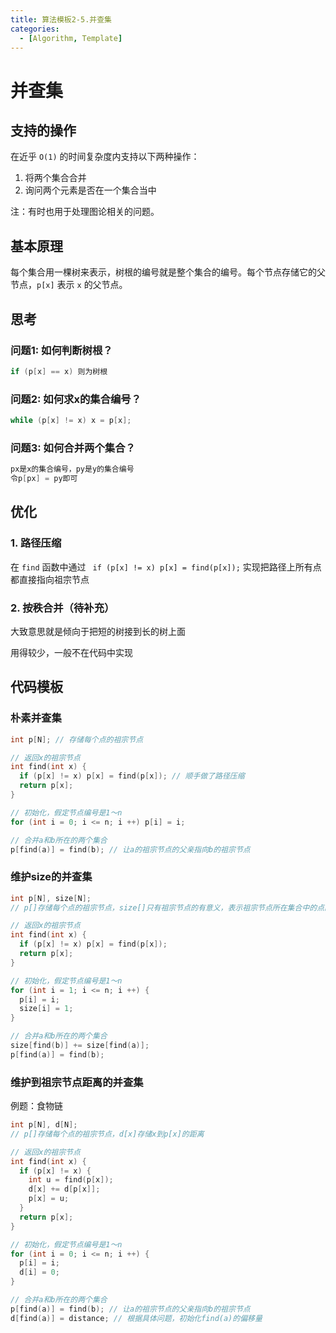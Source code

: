```yaml
---
title: 算法模板2-5.并查集
categories:
  - [Algorithm, Template]
---
```


# 并查集

## 支持的操作

在近乎 `O(1)` 的时间复杂度内支持以下两种操作：

1. 将两个集合合并
2. 询问两个元素是否在一个集合当中

注：有时也用于处理图论相关的问题。

## 基本原理

每个集合用一棵树来表示，树根的编号就是整个集合的编号。每个节点存储它的父节点，`p[x]` 表示 `x` 的父节点。

## 思考

### 问题1: 如何判断树根？

```cpp
if (p[x] == x) 则为树根
```

### 问题2: 如何求x的集合编号？

```cpp
while (p[x] != x) x = p[x];
```

### 问题3: 如何合并两个集合？

```cpp
px是x的集合编号，py是y的集合编号
令p[px] = py即可
```

## 优化

### 1. 路径压缩

在 `find` 函数中通过 ` if (p[x] != x) p[x] = find(p[x]);` 实现把路径上所有点都直接指向祖宗节点

### 2. 按秩合并（待补充）

大致意思就是倾向于把短的树接到长的树上面

用得较少，一般不在代码中实现

## 代码模板

### 朴素并查集

```cpp
int p[N]; // 存储每个点的祖宗节点

// 返回x的祖宗节点
int find(int x) {
  if (p[x] != x) p[x] = find(p[x]); // 顺手做了路径压缩
  return p[x];
}

// 初始化，假定节点编号是1～n
for (int i = 0; i <= n; i ++) p[i] = i;

// 合并a和b所在的两个集合
p[find(a)] = find(b); // 让a的祖宗节点的父亲指向b的祖宗节点
```

### 维护size的并查集

```cpp
int p[N], size[N];
// p[]存储每个点的祖宗节点，size[]只有祖宗节点的有意义，表示祖宗节点所在集合中的点的数量

// 返回x的祖宗节点
int find(int x) {
  if (p[x] != x) p[x] = find(p[x]);
  return p[x];
}

// 初始化，假定节点编号是1～n
for (int i = 1; i <= n; i ++) {
  p[i] = i;
  size[i] = 1;
}

// 合并a和b所在的两个集合
size[find(b)] += size[find(a)];
p[find(a)] = find(b);
```

### 维护到祖宗节点距离的并查集

例题：食物链

```cpp
int p[N], d[N];
// p[]存储每个点的祖宗节点，d[x]存储x到p[x]的距离

// 返回x的祖宗节点
int find(int x) {
  if (p[x] != x) {
    int u = find(p[x]);
    d[x] += d[p[x]];
    p[x] = u;
  }
  return p[x];
}

// 初始化，假定节点编号是1～n
for (int i = 0; i <= n; i ++) {
  p[i] = i;
  d[i] = 0;
}

// 合并a和b所在的两个集合
p[find(a)] = find(b); // 让a的祖宗节点的父亲指向b的祖宗节点
d[find(a)] = distance; // 根据具体问题，初始化find(a)的偏移量
```

